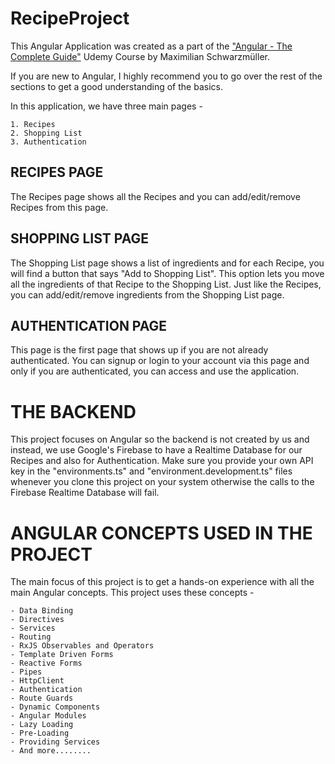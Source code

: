 # RecipeProject

This Angular Application was created as a part of the ["Angular - The Complete Guide"](https://www.udemy.com/course/the-complete-guide-to-angular-2/) Udemy Course by Maximilian Schwarzmüller. 

If you are new to Angular, I highly recommend you to go over the rest of the sections to get a good understanding of the basics.

In this application, we have three main pages - 

    1. Recipes
    2. Shopping List
    3. Authentication

## RECIPES PAGE

The Recipes page shows all the Recipes and you can add/edit/remove Recipes from this page. 

## SHOPPING LIST PAGE

The Shopping List page shows a list of ingredients and for each Recipe, you will find a button that says "Add to Shopping List". This option lets you move all the ingredients of that Recipe to the Shopping List. Just like the Recipes, you can add/edit/remove ingredients from the Shopping List page.

## AUTHENTICATION PAGE

This page is the first page that shows up if you are not already authenticated. You can signup or login to your account via this page and only if you are authenticated, you can access and use the application.

# THE BACKEND

This project focuses on Angular so the backend is not created by us and instead, we use Google's Firebase to have a Realtime Database for our Recipes and also for Authentication. Make sure you provide your own API key in the "environments.ts" and "environment.development.ts" files whenever you clone this project on your system otherwise the calls to the Firebase Realtime Database will fail.

# ANGULAR CONCEPTS USED IN THE PROJECT

The main focus of this project is to get a hands-on experience with all the main Angular concepts. This project uses these concepts - 

    - Data Binding
    - Directives
    - Services
    - Routing
    - RxJS Observables and Operators
    - Template Driven Forms
    - Reactive Forms
    - Pipes
    - HttpClient
    - Authentication
    - Route Guards
    - Dynamic Components
    - Angular Modules
    - Lazy Loading
    - Pre-Loading
    - Providing Services
    - And more........

